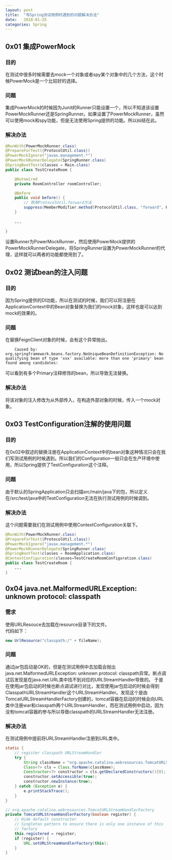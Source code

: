 ```yaml
---
layout: post
title:  "写Spring测试用例时遇到的问题解决办法"
date:   2018-01-25
categories: Spring
---
```


## 0x01 集成PowerMock

### 目的
在测试中很多时候需要去mock一个对象或者spy某个对象中的几个方法，这个时候PowerMock是一个比较好的选择。

### 问题
集成PowerMock的时候因为Junit的Runner只能设置一个，所以不知道该设置PowerMockRunner还是SpringRunner。如果设置了PowerMockRunner，虽然可以使用mock和spy功能，但是无法使用Spring提供的功能。所以纠结在此。

### 解决办法
```java
@RunWith(PowerMockRunner.class)
@PrepareForTest({ProtocolUtil.class})
@PowerMockIgnore("javax.management.*")
@PowerMockRunnerDelegate(SpringRunner.class)
@SpringBootTest(classes = Main.class)
public class TestCreateRoom {

    @Autowired
    private RoomController roomController;

    @Before
    public void before() {
		// 禁用ProtocolUtil.forward方法
        suppress(MemberModifier.method(ProtocolUtil.class, "forward", RestTemplate.class, Long.class, ForwardProtocol.class));
    }
	
	...
	
}
```
设置Runner为PowerMockRunner，然后使用PowerMock提供的PowerMockRunnerDelegate，将SpringRunner设置为PowerMockRunner的代理，这样就可以两者的功能都使用到了。


## 0x02 测试bean的注入问题

### 目的
因为Spring提供的DI功能，所以在测试的时候，我们可以将注册在ApplicationContext中的Bean对象替换为我们的mock对象，这样也是可以达到mock的效果的。

### 问题
在替换FeignClient对象的时候，会有这个异常抛出。
			
		Caused by: org.springframework.beans.factory.NoUniqueBeanDefinitionException: No qualifying bean of type 'xxx' available: more than one 'primary' bean found among candidates: 
		
可以看到有多个Primary注释修饰的bean，所以导致无法替换。

### 解决办法
将该对象的注入修改为从外部传入，在构造外部对象的时候，传入一个mock对象。

## 0x03 TestConfiguration注解的使用问题
### 目的
在0x02中叙述的替换注册在ApplicationContext中的bean对象这种情况只会在我们写测试用例的时候遇到。所以我们的Configuration一般只会在生产环境中使用，所以Spring提供了TestConfiguration这个注释。

### 问题
由于默认的SpringApplication只会扫描src/main/java下的包，所以定义在/src/test/java中的TestConfiguration无法在执行测试用例的时候调到。

### 解决办法
这个问题需要我们在测试用例中使用ContextConfiguration关联下。
```java
@RunWith(PowerMockRunner.class)
@PrepareForTest({ProtocolUtil.class})
@PowerMockIgnore("javax.management.*")
@PowerMockRunnerDelegate(SpringRunner.class)
@SpringBootTest(classes = RoomApplication.class)
@ContextConfiguration(classes=TestCreateRoomConfiguration.class)
public class TestCreateRoom {
	...
}
```

## 0x04 java.net.MalformedURLException: unknown protocol: classpath
### 需求
使用URLResouce去加载在resource目录下的文件。<br>
代码如下：
```java
new UrlResource("classpath:/" + fileName);
```

### 问题
通过jar包启动是OK的，但是在测试用例中去加载会抛出java.net.MalformedURLException: unknown protocol: classpath异常。断点调试后发现是在java.net.URL类中找不到对应的URLStreamHandler导致的。
于是在使用jar包启动的时候也断点调试进行对比，发现使用jar包启动的时候会得到ClasspathURLStreamHandler这个URLStreamHandler。发现这个是由TomcatURLStreamHandlerFactory创建的，tomcat容器在启动的时候会向URL类中注册war和classpath两个URLStreamHandler，而在测试用例中启动，因为没有tomcat容器的参与所以导致classpath的URLStreamHandler无法注册。

### 解决办法
在测试用例中提前将URLStreamHandler注册到URL类中。
```java
static {
	// register classpath URLStreamHandler
	try {
		String className = "org.apache.catalina.webresources.TomcatURLStreamHandlerFactory";
		Class<?> cls = Class.forName(className);
		Constructor<?> constructor = cls.getDeclaredConstructors()[0];
		constructor.setAccessible(true);
		constructor.newInstance(true);
	} catch (Exception e) {
		e.printStackTrace();
	}
}

// org.apache.catalina.webresources.TomcatURLStreamHandlerFactory
private TomcatURLStreamHandlerFactory(boolean register) {
	// Hide default constructor
	// Singleton pattern to ensure there is only one instance of this
	// factory
	this.registered = register;
	if (register) {
		URL.setURLStreamHandlerFactory(this);
	}
}
```